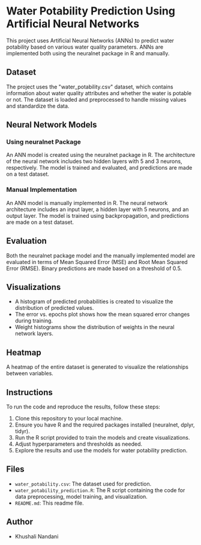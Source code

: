 # Water Potability Prediction Using Artificial Neural Networks

This project uses Artificial Neural Networks (ANNs) to predict water potability based on various water quality parameters. ANNs are implemented both using the neuralnet package in R and manually.

## Dataset

The project uses the "water_potability.csv" dataset, which contains information about water quality attributes and whether the water is potable or not. The dataset is loaded and preprocessed to handle missing values and standardize the data.

## Neural Network Models

### Using neuralnet Package

An ANN model is created using the neuralnet package in R. The architecture of the neural network includes two hidden layers with 5 and 3 neurons, respectively. The model is trained and evaluated, and predictions are made on a test dataset.

### Manual Implementation

An ANN model is manually implemented in R. The neural network architecture includes an input layer, a hidden layer with 5 neurons, and an output layer. The model is trained using backpropagation, and predictions are made on a test dataset.

## Evaluation

Both the neuralnet package model and the manually implemented model are evaluated in terms of Mean Squared Error (MSE) and Root Mean Squared Error (RMSE). Binary predictions are made based on a threshold of 0.5.

## Visualizations

- A histogram of predicted probabilities is created to visualize the distribution of predicted values.
- The error vs. epochs plot shows how the mean squared error changes during training.
- Weight histograms show the distribution of weights in the neural network layers.

## Heatmap

A heatmap of the entire dataset is generated to visualize the relationships between variables.

## Instructions

To run the code and reproduce the results, follow these steps:

1. Clone this repository to your local machine.
2. Ensure you have R and the required packages installed (neuralnet, dplyr, tidyr).
3. Run the R script provided to train the models and create visualizations.
4. Adjust hyperparameters and thresholds as needed.
5. Explore the results and use the models for water potability prediction.

## Files

- `water_potability.csv`: The dataset used for prediction.
- `water_potability_prediction.R`: The R script containing the code for data preprocessing, model training, and visualization.
- `README.md`: This readme file.

## Author

- Khushali Nandani
